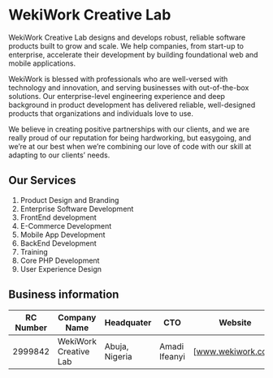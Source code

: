# WekiWork Creative Lab
WekiWork Creative Lab designs and develops robust, reliable software products built to grow and scale. We help companies, from start-up to enterprise, accelerate their development by building foundational web and mobile applications.

WekiWork is blessed with professionals who are well-versed with technology and innovation, and serving businesses with out-of-the-box solutions. Our enterprise-level engineering experience and deep background in product development has delivered reliable, well-designed products that organizations and individuals love to use. 

We believe in creating positive partnerships with our clients, and we are really proud of our reputation for being hardworking, but easygoing, and we’re at our best when we’re combining our love of code with our skill at adapting to our clients’ needs.

## Our Services 
1. Product Design and Branding
2. Enterprise Software Development 
3. FrontEnd development
4. E-Commerce Development 
5. Mobile App Development 
6. BackEnd Development
7. Training
8. Core PHP Development
9. User Experience Design 

## Business information
RC Number | Company Name | Headquater | CTO | Website | Employees
----------|--------------|------------|-----|---------|----------
2999842 | WekiWork Creative Lab | Abuja, Nigeria | Amadi Ifeanyi | [www.wekiwork.com] | 1 - 6